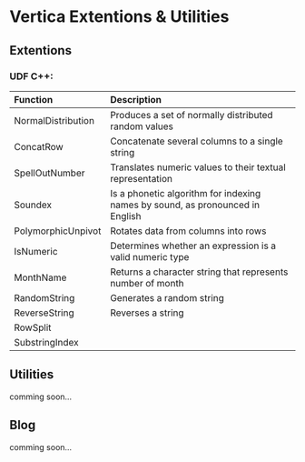 # Vertica Extentions & Utilities

## Extentions

### UDF C++:

| Function                      | Description                                                                          |
|:----------------------------- |:------------------------------------------------------------------------------------ |
| NormalDistribution            | Produces a set of normally distributed random values                                 |
| ConcatRow                     | Concatenate several columns to a single string                                       |
| SpellOutNumber                | Translates numeric values to their textual representation                            |
| Soundex                       | Is a phonetic algorithm for indexing names by sound, as pronounced in English        |
| PolymorphicUnpivot            | Rotates data from columns into rows                                                  |
| IsNumeric                     | Determines whether an expression is a valid numeric type                             |
| MonthName                     | Returns a character string that represents number of month                           |
| RandomString                  | Generates a random string                                                            |
| ReverseString                 | Reverses a string                                                                    |
| RowSplit                      |                                                                                      |
| SubstringIndex                |                                                                                      |

## Utilities 

comming soon...

## Blog

comming soon...
